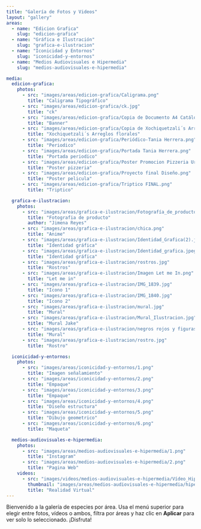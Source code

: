 ```yaml
---
title: "Galería de Fotos y Videos"
layout: "gallery"
areas:
  - name: "Edicion Grafica"
    slug: "edicion-grafica"
  - name: "Gráfica e Ilustración"
    slug: "grafica-e-ilustracion"
  - name: "Iconicidad y Entornos"
    slug: "iconicidad-y-entornos"
  - name: "Medios Audiovisuales e Hipermedia"
    slug: "medios-audiovisuales-e-hipermedia"

media:
  edicion-grafica:
    photos:
      - src: "images/areas/edicion-grafica/Caligrama.png"
        title: "Caligrama Tipográfico"
      - src: "images/areas/edicion-grafica/ck.jpg"
        title: "ck"
      - src: "images/areas/edicion-grafica/Copia de Documento A4 Catálogo Moda Elegante Blanco y Gris (5).jpeg"
        title: "Banner"
      - src: "images/areas/edicion-grafica/Copia de Xochiquetzali´s Arreglos florales (1).png"
        title: "Xochiquetzali´s Arreglos florales"
      - src: "images/areas/edicion-grafica/Periódico-Tania Herrera.png"
        title: "Periodico"
      - src: "images/areas/edicion-grafica/Portada Tania Herrera.png"
        title: "Portada periodico"
      - src: "images/areas/edicion-grafica/Poster Promocion Pizzeria Urbano Negro y Naranja.png"
        title: "Poster pizzeria"
      - src: "images/areas/edicion-grafica/Proyecto final Diseño.png"
        title: "Poster pelicula"
      - src: "images/areas/edicion-grafica/Triptico FINAL.png"
        title: "Triptico"

  grafica-e-ilustracion:
    photos:
      - src: "images/areas/grafica-e-ilustracion/Fotografía_de_producto_Jimena_Reyes.jpg"
        title: "Fotografia de producto"
        author: "Jimena Reyes"
      - src: "images/areas/grafica-e-ilustracion/chica.png"
        title: "Anime"
      - src: "images/areas/grafica-e-ilustracion/Identidad_Grafica(2).jpeg"
        title: "Identidad gráfica"
      - src: "images/areas/grafica-e-ilustracion/Identidad_grafica.jpeg"
        title: "Identidad gráfica"
      - src: "images/areas/grafica-e-ilustracion/rostros.jpg"
        title: "Rostros"
      - src: "images/areas/grafica-e-ilustracion/Imagen Let me In.png"
        title: "Let me in"
      - src: "images/areas/grafica-e-ilustracion/IMG_1839.jpg"
        title: "Icono 1"
      - src: "images/areas/grafica-e-ilustracion/IMG_1840.jpg"
        title: "Icono 2"
      - src: "images/areas/grafica-e-ilustracion/mural.jpg"
        title: "Mural"
      - src: "images/areas/grafica-e-ilustracion/Mural_Ilustracion.jpg"
        title: "Mural Jake"
      - src: "images/areas/grafica-e-ilustracion/negros rojos y figuras.jpeg"
        title: "Mural"
      - src: "images/areas/grafica-e-ilustracion/rostro.jpg"
        title: "Rostro"

  iconicidad-y-entornos:
    photos:
      - src: "images/areas/iconicidad-y-entornos/1.png"
        title: "Imagen señalamiento"
      - src: "images/areas/iconicidad-y-entornos/2.png"
        title: "Empaque" 
      - src: "images/areas/iconicidad-y-entornos/3.png"
        title: "Empaque" 
      - src: "images/areas/iconicidad-y-entornos/4.png"
        title: "Diseño estructura" 
      - src: "images/areas/iconicidad-y-entornos/5.png"
        title: "Dibujo geometrico" 
      - src: "images/areas/iconicidad-y-entornos/6.png"
        title: "Maqueta" 

  medios-audiovisuales-e-hipermedia:
    photos:
      - src: "images/areas/medios-audiovisuales-e-hipermedia/1.png"
        title: "Instagram"
      - src: "images/areas/medios-audiovisuales-e-hipermedia/2.png"
        title: "Pagina Web"
    videos:
      - src: "images/videos/medios-audiovisuales-e-hipermedia/Vídeo_Hipermedia_VR.mp4"
        thumbnail: "images/areas/medios-audiovisuales-e-hipermedia/hiper.png"
        title: "Realidad Virtual"
---
```


Bienvenido a la galería de especies por área. Usa el menú superior para elegir entre fotos, vídeos o ambos, filtra por áreas y haz clic en **Aplicar** para ver solo lo seleccionado. ¡Disfruta!
